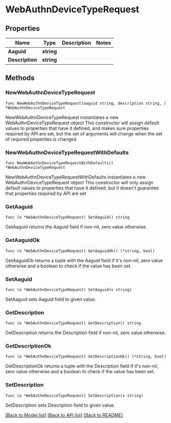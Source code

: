 # WebAuthnDeviceTypeRequest

## Properties

Name | Type | Description | Notes
------------ | ------------- | ------------- | -------------
**Aaguid** | **string** |  | 
**Description** | **string** |  | 

## Methods

### NewWebAuthnDeviceTypeRequest

`func NewWebAuthnDeviceTypeRequest(aaguid string, description string, ) *WebAuthnDeviceTypeRequest`

NewWebAuthnDeviceTypeRequest instantiates a new WebAuthnDeviceTypeRequest object
This constructor will assign default values to properties that have it defined,
and makes sure properties required by API are set, but the set of arguments
will change when the set of required properties is changed

### NewWebAuthnDeviceTypeRequestWithDefaults

`func NewWebAuthnDeviceTypeRequestWithDefaults() *WebAuthnDeviceTypeRequest`

NewWebAuthnDeviceTypeRequestWithDefaults instantiates a new WebAuthnDeviceTypeRequest object
This constructor will only assign default values to properties that have it defined,
but it doesn't guarantee that properties required by API are set

### GetAaguid

`func (o *WebAuthnDeviceTypeRequest) GetAaguid() string`

GetAaguid returns the Aaguid field if non-nil, zero value otherwise.

### GetAaguidOk

`func (o *WebAuthnDeviceTypeRequest) GetAaguidOk() (*string, bool)`

GetAaguidOk returns a tuple with the Aaguid field if it's non-nil, zero value otherwise
and a boolean to check if the value has been set.

### SetAaguid

`func (o *WebAuthnDeviceTypeRequest) SetAaguid(v string)`

SetAaguid sets Aaguid field to given value.


### GetDescription

`func (o *WebAuthnDeviceTypeRequest) GetDescription() string`

GetDescription returns the Description field if non-nil, zero value otherwise.

### GetDescriptionOk

`func (o *WebAuthnDeviceTypeRequest) GetDescriptionOk() (*string, bool)`

GetDescriptionOk returns a tuple with the Description field if it's non-nil, zero value otherwise
and a boolean to check if the value has been set.

### SetDescription

`func (o *WebAuthnDeviceTypeRequest) SetDescription(v string)`

SetDescription sets Description field to given value.



[[Back to Model list]](../README.md#documentation-for-models) [[Back to API list]](../README.md#documentation-for-api-endpoints) [[Back to README]](../README.md)


